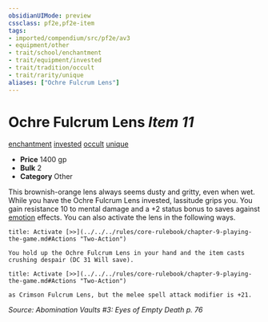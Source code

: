 ```yaml
---
obsidianUIMode: preview
cssclass: pf2e,pf2e-item
tags:
- imported/compendium/src/pf2e/av3
- equipment/other
- trait/school/enchantment
- trait/equipment/invested
- trait/tradition/occult
- trait/rarity/unique
aliases: ["Ochre Fulcrum Lens"]
---
```

# Ochre Fulcrum Lens *Item 11*  
[enchantment](enchantment.md)  [invested](invested.md)  [occult](occult.md)  [unique](unique.md)  

- **Price** 1400 gp
- **Bulk** 2
- **Category** Other

This brownish-orange lens always seems dusty and gritty, even when wet. While you have the Ochre Fulcrum Lens invested, lassitude grips you. You gain resistance 10 to mental damage and a +2 status bonus to saves against [emotion](emotion.md) effects. You can also activate the lens in the following ways.

```ad-embed-ability
title: Activate [>>](../../../rules/core-rulebook/chapter-9-playing-the-game.md#Actions "Two-Action")

You hold up the Ochre Fulcrum Lens in your hand and the item casts crushing despair (DC 31 Will save).
```

```ad-embed-ability
title: Activate [>>](../../../rules/core-rulebook/chapter-9-playing-the-game.md#Actions "Two-Action")

as Crimson Fulcrum Lens, but the melee spell attack modifier is +21.
```

*Source: Abomination Vaults #3: Eyes of Empty Death p. 76*
